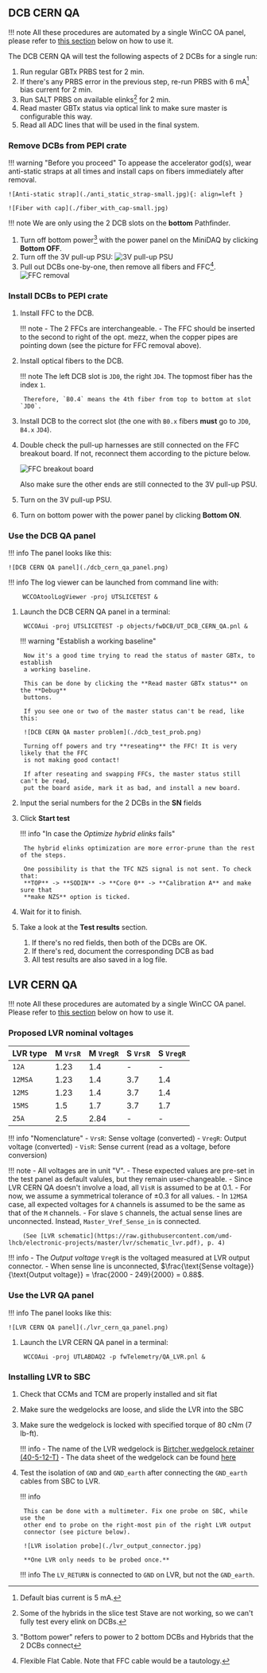 ## DCB CERN QA

!!! note
    All these procedures are automated by a single WinCC OA panel, please
    refer to [this section](#use-the-dcb-qa-panel) below on how to use it.

The DCB CERN QA will test the following aspects of 2 DCBs for a single run:

1. Run regular GBTx PRBS test for 2 min.
2. If there's any PRBS error in the previous step, re-run PRBS with 6 mA[^1]
   bias current for 2 min.
3. Run SALT PRBS on available elinks[^2] for 2 min.
4. Read master GBTx status via optical link to make sure master is configurable
   this way.
5. Read all ADC lines that will be used in the final system.


[^1]: Default bias current is 5 mA.
[^2]: Some of the hybrids in the slice test Stave are not working, so we can't
      fully test every elink on DCBs.


### Remove DCBs from PEPI crate

!!! warning "Before you proceed"
    To appease the accelerator god(s), wear anti-static straps at all times and
    install caps on fibers immediately after removal.

    ![Anti-static strap](./anti_static_strap-small.jpg){: align=left }

    ![Fiber with cap](./fiber_with_cap-small.jpg)

!!! note
    We are only using the 2 DCB slots on the **bottom** Pathfinder.

1. Turn off bottom power[^3] with the power panel on the MiniDAQ by clicking
   **Bottom OFF**.
2. Turn off the 3V pull-up PSU:
    ![3V pull-up PSU](./3v_pullup_psu.jpg)
3. Pull out DCBs one-by-one, then remove all fibers and FFC[^4].
    ![FFC removal](./ffc_removal.jpg)


[^3]: "Bottom power" refers to power to 2 bottom DCBs and Hybrids that the 2
      DCBs connect
[^4]: Flexible Flat Cable. Note that FFC cable would be a tautology.


### Install DCBs to PEPI crate

1. Install FFC to the DCB.

    !!! note
        - The 2 FFCs are interchangeable.
        - The FFC should be inserted to the second to right of the opt. mezz,
          when the copper pipes are pointing down (see the picture for FFC
          removal above).

2. Install optical fibers to the DCB.

    !!! note
        The left DCB slot is `JD0`, the right `JD4`. The topmost fiber has the
        index `1`.

        Therefore, `B0.4` means the 4th fiber from top to bottom at slot `JD0`.

3. Install DCB to the correct slot (the one with `B0.x` fibers **must** go to
   `JD0`, `B4.x` `JD4`).

4. Double check the pull-up harnesses are still connected on the FFC breakout
   board. If not, reconnect them according to the picture below.

    ![FFC breakout board](./pull_up_cables.jpg)

    Also make sure the other ends are still connected to the 3V pull-up PSU.

5. Turn on the 3V pull-up PSU.
6. Turn on bottom power with the power panel by clicking **Bottom ON**.


### Use the DCB QA panel

!!! info
    The panel looks like this:

    ![DCB CERN QA panel](./dcb_cern_qa_panel.png)

!!! info
    The log viewer can be launched from command line with:

        WCCOAtoolLogViewer -proj UTSLICETEST &

1. Launch the DCB CERN QA panel in a terminal:

        WCCOAui -proj UTSLICETEST -p objects/fwDCB/UT_DCB_CERN_QA.pnl &

    !!! warning "Establish a working baseline"

        Now it's a good time trying to read the status of master GBTx, to establish
        a working baseline.

        This can be done by clicking the **Read master GBTx status** on the **Debug**
        buttons.

        If you see one or two of the master status can't be read, like this:

        ![DCB CERN QA master problem](./dcb_test_prob.png)

        Turning off powers and try **reseating** the FFC! It is very likely that the FFC
        is not making good contact!

        If after reseating and swapping FFCs, the master status still can't be read,
        put the board aside, mark it as bad, and install a new board.

2. Input the serial numbers for the 2 DCBs in the **SN** fields
3. Click **Start test**

    !!! info "In case the _Optimize hybrid elinks_ fails"

        The hybrid elinks optimization are more error-prune than the rest of the steps.

        One possibility is that the TFC NZS signal is not sent. To check that:
        **TOP** -> **SODIN** -> **Core 0** -> **Calibration A** and make sure that
        **make NZS** option is ticked.


4. Wait for it to finish.
5. Take a look at the **Test results** section.

    1. If there's no red fields, then both of the DCBs are OK.
    2. If there's red, document the corresponding DCB as bad
    3. All test results are also saved in a log file.


## LVR CERN QA

!!! note
    All these procedures are automated by a single WinCC OA panel. Please
    refer to [this section](#use-the-lvr-qa-panel) below on how to use it.


### Proposed LVR nominal voltages

| LVR type | M `VrsR` | M `VregR` |S `VrsR` | S `VregR` |
|---|---|---|---|---|
| `12A` | 1.23 | 1.4 | - | - |
| `12MSA` | 1.23 | 1.4 | 3.7 | 1.4 |
| `12MS` | 1.23 | 1.4 | 3.7 | 1.4 |
| `15MS` | 1.5 | 1.7 | 3.7 | 1.7 |
| `25A` | 2.5 | 2.84 | - | - |

!!! info "Nomenclature"
    - `VrsR`: Sense voltage (converted)
    - `VregR`: Output voltage (converted)
    - `VisR`: Sense current (read as a voltage, before conversion)

!!! note
    - All voltages are in unit "V".
    - These expected values are pre-set in the test panel as default valules,
        but they remain user-changeable.
    - Since LVR CERN QA doesn't involve a load, all `VisR` is assumed to be at
        $0.1$.
    - For now, we assume a symmetrical tolerance of $\pm 0.3$ for all values.
    - In `12MSA` case, all expected voltages for `A` channels is assumed to be
          the same as that of the `M` channels.
    - For slave `S` channels, the actual sense lines are unconnected.
        Instead, `Master_Vref_Sense_in` is connected.

        (See [LVR schematic](https://raw.githubusercontent.com/umd-lhcb/electronic-projects/master/lvr/schematic_lvr.pdf), p. 4)

!!! info
    - The _Output voltage_ `VregR` is the voltaged measured at LVR output
        connector.
    - When sense line is unconnected,
      $\frac{\text{Sense voltage}}{\text{Output voltage}} = \frac{2000 - 249}{2000} = 0.88$.


### Use the LVR QA panel

!!! info
    The panel looks like this:

    ![LVR CERN QA panel](./lvr_cern_qa_panel.png)

1. Launch the LVR CERN QA panel in a terminal:

        WCCOAui -proj UTLABDAQ2 -p fwTelemetry/QA_LVR.pnl &


### Installing LVR to SBC

1. Check that CCMs and TCM are properly installed and sit flat
2. Make sure the wedgelocks are loose, and slide the LVR into the SBC

3. Make sure the wedgelock is locked with specified torque of 80 cNm (7 lb-ft).

    !!! info
        - The name of the LVR wedgelock is [Birtcher wedgelock retainer (40-5-12-T)](https://schroff.nvent.com/en-gb/products/enc40-5-10-b-lf-ln-m?selectionPath=0%7C0%7C0%7C0%7C0%7C0%7C0%7C)
        - The data sheet of the wedgelock can be found [here](https://schroff.nvent.com/sites/g/files/hdkjer281/files/acquiadam/2020-11/40-5_DataSheet.pdf)

4. Test the isolation of `GND` and `GND_earth` after connecting the `GND_earth`
    cables from SBC to LVR.

    !!! info

        This can be done with a multimeter. Fix one probe on SBC, while use the
        other end to probe on the right-most pin of the right LVR output
        connector (see picture below).

        ![LVR isolation probe](./lvr_output_connector.jpg)

        **One LVR only needs to be probed once.**

    !!! info
        The `LV_RETURN` is connected to `GND` on LVR, but not the `GND_earth`.
